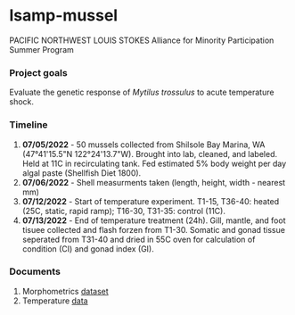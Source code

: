 # lsamp-mussel
PACIFIC NORTHWEST LOUIS STOKES Alliance for Minority Participation Summer Program

### Project goals
Evaluate the genetic response of *Mytilus trossulus* to acute temperature shock. 

### Timeline
1. **07/05/2022** - 50 mussels collected from Shilsole Bay Marina, WA (47°41'15.5"N 122°24'13.7"W). Brought into lab, cleaned, and labeled. Held at 11C in recirculating tank. Fed estimated 5% body weight per day algal paste (Shellfish Diet 1800). <br/>
2. **07/06/2022** - Shell measurments taken (length, height, width - nearest mm) <br/>
3. **07/12/2022** - Start of temperature experiment. T1-15, T36-40: heated (25C, static, rapid ramp); T16-30, T31-35: control (11C). <br/>
4. **07/13/2022** - End of temperature treatment (24h). Gill, mantle, and foot tisuee collected and flash forzen from T1-30. Somatic and gonad tissue seperated from T31-40 and dried in 55C oven for calculation of condition (CI) and gonad index (GI). <br/>

### Documents
1. Morphometrics [dataset](https://docs.google.com/spreadsheets/d/13S5opQulcaCQM8ybhY3-RIO9g8fIxx6x7oXAiI_TVKg/edit?usp=sharing)
2. Temperature [data](https://github.com/sr320/lsamp-mussel/tree/main/treatment_conditions)
